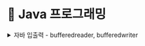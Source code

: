 # 📌 Java 프로그래밍

<details>
  
<summary> 자바 입출력 - bufferedreader, bufferedwriter </summary>
<div markdown="1">
  
</div>
</detils>
